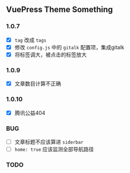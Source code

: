 ## VuePress Theme Something

### 1.0.7

- [x] `tag` 改成 `tags`
- [x] 修改 `config.js` 中的 `gitalk` 配置项，集成gitalk
- [x] 将标签调大，被点击的标签放大

### 1.0.9

- [x] 文章数目计算不正确

### 1.0.10

- [x] 腾讯公益404

### BUG

- [ ] 文章标题不应该算进 `siderbar`
- [ ] `home: true` 应该监测全部导航路径

### TODO

